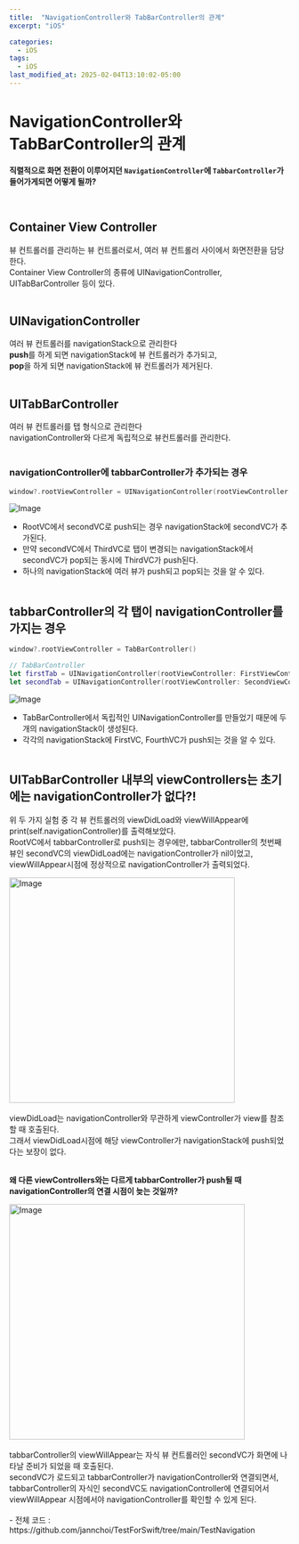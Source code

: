 ```yaml
---
title:  "NavigationController와 TabBarController의 관계"
excerpt: "iOS"

categories:
  - iOS
tags:
  - iOS
last_modified_at: 2025-02-04T13:10:02-05:00
---
```


# NavigationController와 TabBarController의 관계

**직렬적으로 화면 전환이 이루어지던 `NavigationController`에 `TabbarController`가 들어가게되면 어떻게 될까?**

<br>

## Container View Controller
뷰 컨트롤러를 관리하는 뷰 컨트롤러로서, 여러 뷰 컨트롤러 사이에서 화면전환을 담당한다. <br>
Container View Controller의 종류에 UINavigationController, UITabBarController 등이 있다.<br>
<br>

## UINavigationController
여러 뷰 컨트롤러를 navigationStack으로 관리한다<br>
**push**를 하게 되면 navigationStack에 뷰 컨트롤러가 추가되고,<br>
**pop**을 하게 되면 navigationStack에 뷰 컨트롤러가 제거된다. <br>
<br>

## UITabBarController
여러 뷰 컨트롤러를 탭 형식으로 관리한다<br>
navigationController와 다르게 독립적으로 뷰컨트롤러를 관리한다.<br>
<br>

### navigationController에 tabbarController가 추가되는 경우

```swift
window?.rootViewController = UINavigationController(rootViewController: RootViewController())
```

![Image](https://github.com/user-attachments/assets/213d0139-1382-4a9d-9b07-5bb8fa9c5c1f)
<br>
- RootVC에서 secondVC로 push되는 경우 navigationStack에 secondVC가 추가된다.
- 만약 secondVC에서 ThirdVC로 탭이 변경되는 navigationStack에서 secondVC가 pop되는 동시에 ThirdVC가 push된다.
- 하나의 navigationStack에 여러 뷰가 push되고 pop되는 것을 알 수 있다.
<br><br>

## tabbarController의 각 탭이 navigationController를 가지는 경우

```swift
window?.rootViewController = TabBarController()
```

```swift
// TabBarController
let firstTab = UINavigationController(rootViewController: FirstViewController()) 
let secondTab = UINavigationController(rootViewController: SecondViewController())
```

![Image](https://github.com/user-attachments/assets/17c1353d-1673-4ac0-a406-afb4da0ce556)
<br>
- TabBarController에서 독립적인 UINavigationController를 만들었기 때문에 두 개의 navigationStack이 생성된다.
- 각각의 navigationStack에 FirstVC, FourthVC가 push되는 것을 알 수 있다.
<br><br>

##  UITabBarController 내부의 viewControllers는 초기에는 navigationController가 없다?!
위 두 가지 실험 중 각 뷰 컨트롤러의 viewDidLoad와 viewWillAppear에 print(self.navigationController)를 출력해보았다.<br>
RootVC에서 tabbarController로 push되는 경우에만, tabbarController의 첫번째 뷰인 secondVC의 viewDidLoad에는 navigationController가 nil이었고,
 viewWillAppear시점에 정상적으로 navigationController가 출력되었다.<br>

<img width="405" alt="Image" src="https://github.com/user-attachments/assets/b2742a18-9d2a-449d-a417-49c34ef73f49" />
<br><br>
viewDidLoad는 navigationController와 무관하게 viewController가 view를 참조할 때 호출된다.<br>
그래서 viewDidLoad시점에 해당 viewController가 navigationStack에 push되었다는 보장이 없다.<br>
<br>

**왜 다른 viewControllers와는 다르게 tabbarController가 push될 때 navigationController의 연결 시점이 늦는 것일까?**

<img width="423" alt="Image" src="https://github.com/user-attachments/assets/c15ab7dc-5e0e-41fc-b247-74b352eb11dd" />
<br><br>
tabbarController의 viewWillAppear는 자식 뷰 컨트롤러인 secondVC가 화면에 나타날 준비가 되었을 때 호출된다.<br>
secondVC가 로드되고 tabbarController가 navigationController와 연결되면서,<br>
tabbarController의 자식인 secondVC도 navigationController에 연결되어서 viewWillAppear 시점에서야 navigationController를 확인할 수 있게 된다.
<br><br>
- 전체 코드 : https://github.com/jannchoi/TestForSwift/tree/main/TestNavigation
